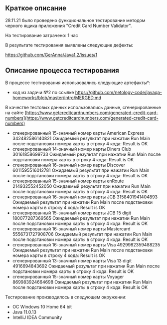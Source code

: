 ## Краткое описание
28.11.21 было проведено функциональное тестирование методом черного ящика приложения "Credit Card Number Validator".

На тестирование затрачено: 1 час

В результате тестирования выявлены следующие дефекты:

https://github.com/GerAnna/Java1.2/issues/1


## Описание процесса тестирования

В процессе тестирования использовались следующие артефакты*:
* код из задачи №2 по ссылке https://github.com/netology-code/javaqa-homeworks/blob/master/intro/MERGED.md

В качестве тестовых данных использовались данные, сгенерированные на сайте [https://www.getcreditcardnumbers.com/generated-credit-card-numbers](https://www.getcreditcardnumbers.com/generated-credit-card-numbers)

* сгенерированный 15-значный номер карты American Express 342482586140821
  Ожидаемый результат при нажатии Run Main после подстановки номера карты в строку 4 кода: Result is OK
* сгенерированный 14-значный номер карты Diners Club 30161858699733
  Ожидаемый результат при нажатии Run Main после подстановки номера карты в строку 4 кода: Result is OK
* сгенерированный 16-значный номер карты Discover 6011595516012781
  Ожидаемый результат при нажатии Run Main после подстановки номера карты в строку 4 кода: Result is OK
* сгенерированный 15-значный номер карты enRoute 214932552452050
  Ожидаемый результат при нажатии Run Main после подстановки номера карты в строку 4 кода: Result is OK
* сгенерированный 16-значный номер карты JCB 3158401941404893
  Ожидаемый результат при нажатии Run Main после подстановки номера карты в строку 4 кода: Result is OK
* сгенерированный 15-значный номер карты JCB 15 digit 180077287369565
  Ожидаемый результат при нажатии Run Main после подстановки номера карты в строку 4 кода: Result is OK
* сгенерированный 16-значный номер карты Mastercard 5556731727908706
  Ожидаемый результат при нажатии Run Main после подстановки номера карты в строку 4 кода: Result is OK
* сгенерированный 16-значный номер карты Visa 4929982359488235
  Ожидаемый результат при нажатии Run Main после подстановки номера карты в строку 4 кода: Result is OK
* сгенерированный 13-значный номер карты Visa 13 digit 4916694843692
  Ожидаемый результат при нажатии Run Main после подстановки номера карты в строку 4 кода: Result is OK
* сгенерированный 15-значный номер карты Voyager 869983924664698
  Ожидаемый результат при нажатии Run Main после подстановки номера карты в строку 4 кода: Result is OK

Тестирование производилось в следующем окружении:
* ОС Windows 10 Home 64 bit
* Java 11.0.13
* IntelliJ IDEA Community

